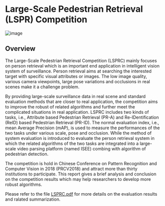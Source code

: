 # Large-Scale Pedestrian Retrieval (LSPR) Competition 

![image](https://github.com/dli2016/LSPR/blob/master/logo.jpg)

## Overview
The Large-Scale Pedestrian Retrieval Competition (LSPRC) mainly focuses on person retrieval which is an important end application in intelligent vision system of surveillance. Person retrieval aims at searching the interested target with specific visual attributes or images. The low image quality, various camera viewpoints, large pose variations and occlusions in real scenes make it a challenge problem.

By providing large-scale surveillance data in real scene and standard evaluation methods that are closer to real application, the competition aims to improve the robust of related algorithms and further meet the complicated situations in real application. LSPRC includes two kinds of tasks, i.e., Attribute based Pedestrian Retrieval (PR-A) and Re-IDentification (ReID) based Pedestrian Retrieval (PR-ID). The normal evaluation index, i.e., mean Average Precision (mAP), is used to measure the performances of the two tasks under various scale, pose and occlusion. While the method of system evaluation is introduced to evaluate the person retrieval system in which the related algorithms of the two tasks are integrated into a large-scale video parsing platform (named ISEE) combing with algorithm of pedestrian detection.

The competition is hold in Chinese Conference on Pattern Recognition and Computer Vision in 2018 (PRCV2018) and attract more than thirty institutions to participate. This report gives a brief analysis and conclusion on the competition results which may help researchers to develop more robust algorithms.

Please refer to the file [LSPRC.pdf](https://github.com/dli2016/LSPR/blob/master/LSPRC.pdf "LSPRC.pdf") for more details on the evaluation results and ralated summarization.
